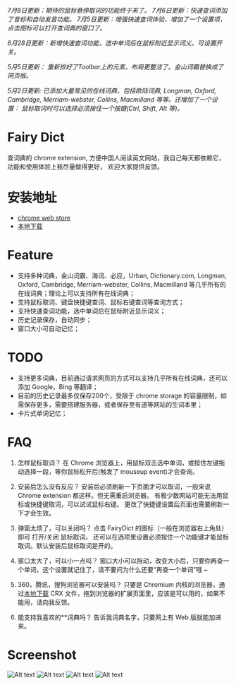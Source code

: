 *7月8日更新：期待的鼠标悬停取词的功能终于来了。*
*7月6日更新：快速查词添加了音标和自动发音功能。*
*7月5日更新：增强快速查词体验，增加了一个设置项，点击图标可以打开查词典的窗口了。*

*6月28日更新：新增快速查词功能，选中单词后在鼠标附近显示词义。可设置开关。*

*5月5日更新： 重新排好了Toolbar上的元素，布局更整洁了。金山词霸替换成了网页版。*

*5月2日更新: 已添加大量常见的在线词典，包括欧陆词典, Longman, Oxford, Cambridge, Merriam-webster, Collins, Macmilland 等等。还增加了一个设置： 鼠标取词时可以选择必须按住一个按键(Ctrl, Shift, Alt 等)。*


# Fairy Dict

查词典的 chrome extension, 方便中国人阅读英文网站，我自己每天都依赖它，功能和使用体验上我尽量做得更好， 欢迎大家提供反馈。

# 安装地址

* [chrome web store](https://chrome.google.com/webstore/detail/fairydict/gpdpcfgfmgkmljmhhnedefdaadgehaah)
* [本地下载](https://github.com/revir/FairyDict/raw/master/build/fairy-dict.crx)

# Feature

* 支持多种词典，金山词霸、海词、必应，Urban, Dictionary.com, Longman, Oxford, Cambridge, Merriam-webster, Collins, Macmilland 等几乎所有的在线词典；理论上可以支持所有在线词典；
* 支持鼠标取词、键盘快捷键查词、鼠标右键查词等查询方式；
* 支持快速查词功能，选中单词后在鼠标附近显示词义；
* 历史记录保存，自动同步；
* 窗口大小可自动记忆；

# TODO

* 支持更多词典，目前通过请求网页的方式可以支持几乎所有在线词典，还可以添加 Google，Bing 等翻译；
* 目前的历史记录最多仅保存200个，受限于 chrome storage 的容量限制，如需保存更多，需要搭建服务器，或者保存至有道等网站的生词本里；
* 卡片式单词记忆；

# FAQ

1. 怎样鼠标取词？
在 Chrome 浏览器上，用鼠标双击选中单词，或按住左键拖动选择一段，等你鼠标松开后(触发了 mouseup event)才会查询。

2. 安装后怎么没有反应？
安装后必须刷新一下页面才可以取词，一般来说 Chrome extension 都这样。但无需重启浏览器。
有极少数网站可能无法用鼠标或快捷键取词，可以试试鼠标右键。
更改了快捷键设置后页面也需要刷新一下才会生效。

3. 弹窗太烦了，可以关闭吗？
点击 FairyDict 的图标（一般在浏览器右上角处）即可 打开/关闭 鼠标取词， 还可以在选项里设置必须按住一个功能键才能鼠标取词。默认安装后鼠标取词是开的。

4. 窗口太大了，可以小一点吗？
窗口大小可以拖动，改变大小后，只要你再查一个单词，这个设置就记住了，请不要问为什么还要“再查一个单词”哦 ~

5. 360，腾讯，搜狗浏览器可以安装吗？
只要是 Chromium 内核的浏览器，通过[本地下载](https://github.com/revir/FairyDict/raw/master/build/fairy-dict.crx) CRX 文件，拖到浏览器的扩展页面里，应该是可以用的，如果不能用，请向我反馈。

6. 能支持我喜欢的**词典吗？
告诉我词典名字，只要网上有 Web 版就能加进来。


# Screenshot
![Alt text](https://github.com/revir/FairyDict/raw/master/readme_images/5.png)
![Alt text](https://github.com/revir/FairyDict/raw/master/readme_images/4.png)
![Alt text](https://github.com/revir/FairyDict/raw/master/readme_images/3.png)
![Alt text](https://github.com/revir/FairyDict/raw/master/readme_images/2.png)
